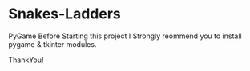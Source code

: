 # Snakes-Ladders
PyGame
Before Starting this project I Strongly reommend you to install pygame & tkinter modules.

ThankYou!

